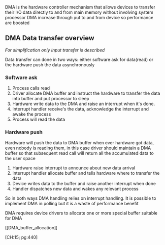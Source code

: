 
DMA is the hardware controller mechanism that allows devices to transfer their I/O data directly to and from main memory without involving system processor
DMA increase through put to and from device so performance are boosted 

## DMA Data transfer overview

_For simplification only input transfer is described_

Data transfer can done in two ways: either software ask for data(read) or the hardware push the data asynchronously 

### Software ask

1. Process calls read
2. Driver allocate DMA buffer and instruct the hardware to transfer the data into buffer and put processor to sleep
3. Hardware write data to the DMA and raise an interrupt when it's done.
4. Interrupt handler receive's the data, acknowledge the interrupt and awake the process
5. Process will read the data

### Hardware push

Hardware will push the data to DMA buffer when ever hardware got data, even nobody is reading them, in this case driver should maintain a DMA buffer so that subsequent read call will return all the accumulated data to the user space

1. Hardware raise interrupt to announce about new data arrival
2. Interrupt handler allocate buffer and tells hardware where to transfer the data
3. Device writes data to the buffer and raise another interrupt when done
4. Handler dispatches new data and wakes any relevant process

So in both ways DMA handling relies on interrupt handling. It is possible to implement DMA in polling but it is a waste of performance benefit

DMA requires device drivers to allocate one or more special buffer suitable for DMA

[[DMA_buffer_allocation]]

[CH:15; pg:440]